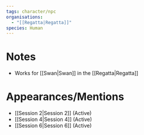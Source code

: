 ```yaml
---
tags: character/npc
organisations:
  - "[[Regatta|Regatta]]"
species: Human
---
```


# Notes
- Works for [[Swan|Swan]] in the [[Regatta|Regatta]]
# Appearances/Mentions

- [[Session 2|Session 2]] (Active)
- [[Session 4|Session 4]] (Active)
- [[Session 6|Session 6]] (Active)

